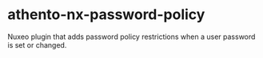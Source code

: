 # athento-nx-password-policy
Nuxeo plugin that adds password policy restrictions when a user password is set or changed.
